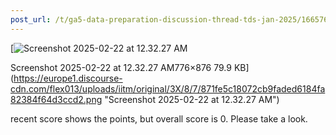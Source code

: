 ```yaml
---
post_url: /t/ga5-data-preparation-discussion-thread-tds-jan-2025/166576/97
---
```

[![Screenshot 2025-02-22 at 12.32.27 AM](https://europe1.discourse-cdn.com/flex013/uploads/iitm/optimized/3X/8/7/871fe5c18072cb9faded6184fa82384f64d3ccd2_2_442x500.png)

Screenshot 2025-02-22 at 12.32.27 AM776×876 79.9 KB](https://europe1.discourse-cdn.com/flex013/uploads/iitm/original/3X/8/7/871fe5c18072cb9faded6184fa82384f64d3ccd2.png "Screenshot 2025-02-22 at 12.32.27 AM")

  
recent score shows the points, but overall score is 0. Please take a look.